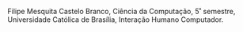 Filipe Mesquita Castelo Branco, Ciência da Computação, 5˚ semestre, Universidade Católica de Brasília, Interação Humano Computador.